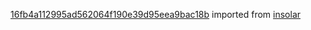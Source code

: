 [16fb4a112995ad562064f190e39d95eea9bac18b](https://github.com/insolar/insolar/commit/16fb4a112995ad562064f190e39d95eea9bac18b) imported from [insolar](https://github.com/insolar/insolar)
